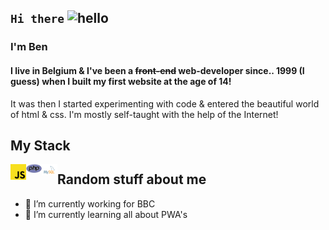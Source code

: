 ## `Hi there` <img src="https://github.com/samfromaway/samfromaway/blob/master/.github/images/fire.gif?raw=true" alt="hello" width="35" height="35"/>

### I'm Ben

#### I live in Belgium & I've been a <del>front-end</del> web-developer since.. 1999 (I guess) when I built my first website at the age of 14!

It was then I started experimenting with code & entered the beautiful world of html & css. I'm mostly self-taught with the help of the Internet!

## My Stack

<img align="left" alt="Javascript" width="25px" src="https://github.com/benvanlooy/benvanlooy/blob/master/img/logo-js.svg" />
<img align="left" alt="PHP" width="25px" src="https://github.com/benvanlooy/benvanlooy/blob/master/img/logo-php.svg" />
<img align="left" alt="MySql" width="25px" src="https://github.com/benvanlooy/benvanlooy/blob/master/img/logo-mysql.svg" />

## Random stuff about me

- 🔭 I’m currently working for BBC
- 🌱 I’m currently learning all about PWA's

<!--
My big passion has always been "building websites", I've seen a major shift in web-development over the last years.
I've lived through the "revolution" of tables, floats, flexbox,... There's not a day that goes by where I don't discover a really awesome magnificant website, it's then I can't help but right click & start inspecting how it works!


**benvanlooy/benvanlooy** is a ✨ _special_ ✨ repository because its `README.md` (this file) appears on your GitHub profile.

Here are some ideas to get you started:

- 🔭 I’m currently working on ...
- 🌱 I’m currently learning ...
- 👯 I’m looking to collaborate on ...
- 🤔 I’m looking for help with ...
- 💬 Ask me about ...
- 📫 How to reach me: ...
- 😄 Pronouns: ...
- ⚡ Fun fact: ...
-->
